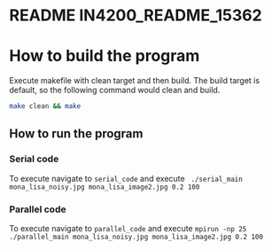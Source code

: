 
# README IN4200_README_15362

# How to build the program

Execute makefile with clean target and then build. The build target is default, so the following command would clean and build. 

```bash
make clean && make
```

## How to run the program

### Serial code
To execute navigate to ```serial_code``` and execute ``` ./serial_main mona_lisa_noisy.jpg mona_lisa_image2.jpg 0.2 100``` 

### Parallel code
To execute navigate to ```parallel_code``` and execute ```mpirun -np 25 ./parallel_main mona_lisa_noisy.jpg mona_lisa_image2.jpg 0.2 100``` 
